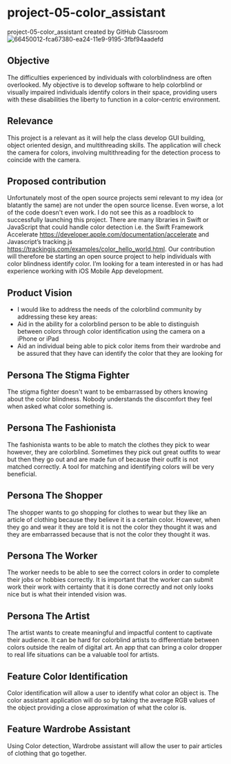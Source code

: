# project-05-color_assistant
project-05-color_assistant created by GitHub Classroom
![66450012-fca67380-ea24-11e9-9195-3fbf94aadefd](https://user-images.githubusercontent.com/9451941/66450148-6fafea00-ea25-11e9-9acd-cef22bbbd54e.jpeg)
## Objective
The difficulties experienced by individuals with colorblindness are often overlooked. My objective is to develop software to help colorblind or visually impaired individuals identify colors in their space, providing  users with these disabilities the liberty to function in a color-centric environment. 
## Relevance
This project is a relevant as it will help the class develop GUI building, object oriented design, and multithreading skills. The application will check the camera for colors, involving multithreading for the detection process to coincide with the camera. 
## Proposed contribution
Unfortunately most of the open source projects semi relevant to my idea (or blatantly the same) are not under the open source license. Even worse, a lot of the code doesn't even work. I do not see this as a roadblock to successfully launching this project. There are many libraries in Swift or JavaScript that could handle color detection i.e. the Swift Framework Accelerate https://developer.apple.com/documentation/accelerate and Javascript’s tracking.js https://trackingjs.com/examples/color_hello_world.html. Our contribution will therefore be starting an open source project to help individuals with color blindness identify color. I’m looking for a team interested in or has had experience working with iOS Mobile App development.
## Product Vision
- I would like to address the needs of the colorblind community by addressing these key areas:
- Aid in the ability for a colorblind person to be able to distinguish between colors through color identification using the camera on a iPhone or iPad
- Aid an individual being able to pick color items from their wardrobe and be assured that they have can identify the color that they are looking for
## Persona The Stigma Fighter 
The stigma fighter doesn't want to be embarrassed by others knowing about the color blindness.
Nobody understands the discomfort they feel when asked what color something is.
## Persona The Fashionista 
The fashionista wants to be able to match the clothes they pick to wear however, they are colorblind. 
Sometimes they pick out great outfits to wear but then they go out and are made fun of because their outfit is not matched correctly.
A tool for matching and identifying colors will be very beneficial.
## Persona The Shopper
The shopper wants to go shopping for clothes to wear but they like an article of clothing because they believe it is a certain color.
However, when they go and wear it they are told it is not the color they thought it was and they are embarrassed because that is not the color they thought it was.
## Persona The Worker
The worker needs to be able to see the correct colors in order to complete their jobs or hobbies correctly.
It is important that the worker can submit work their work with certainty that it is done correctly and not only looks nice but is what their intended vision was.
## Persona The Artist
The artist wants to create meaningful and impactful content to captivate their audience.
It can be hard for colorblind artists to differentiate between colors outside the realm of digital art.
An app that can bring a color dropper to real life situations can be a valuable tool for artists.
## Feature Color Identification
Color identification will allow a user to identify what color an object is.
The color assistant application will do so by taking the average RGB values of the object providing a close approximation of what the color is.
## Feature Wardrobe Assistant
Using Color detection, Wardrobe assistant will allow the user to pair articles of clothing that go together.



